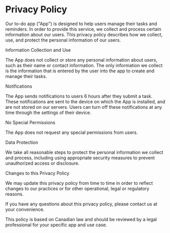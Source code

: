 # Privacy Policy

Our to-do app ("App") is designed to help users manage their tasks and reminders. In order to provide this service, we collect and process certain information about our users. This privacy policy describes how we collect, use, and protect the personal information of our users.

Information Collection and Use

The App does not collect or store any personal information about users, such as their name or contact information. The only information we collect is the information that is entered by the user into the app to create and manage their tasks.

Notifications

The App sends notifications to users 6 hours after they submit a task. These notifications are sent to the device on which the App is installed, and are not stored on our servers. Users can turn off these notifications at any time through the settings of their device.

No Special Permissions

The App does not request any special permissions from users.

Data Protection

We take all reasonable steps to protect the personal information we collect and process, including using appropriate security measures to prevent unauthorized access or disclosure.

Changes to this Privacy Policy

We may update this privacy policy from time to time in order to reflect changes to our practices or for other operational, legal or regulatory reasons.

If you have any questions about this privacy policy, please contact us at your convenience.

This policy is based on Canadian law and should be reviewed by a legal professional for your specific app and use case.


